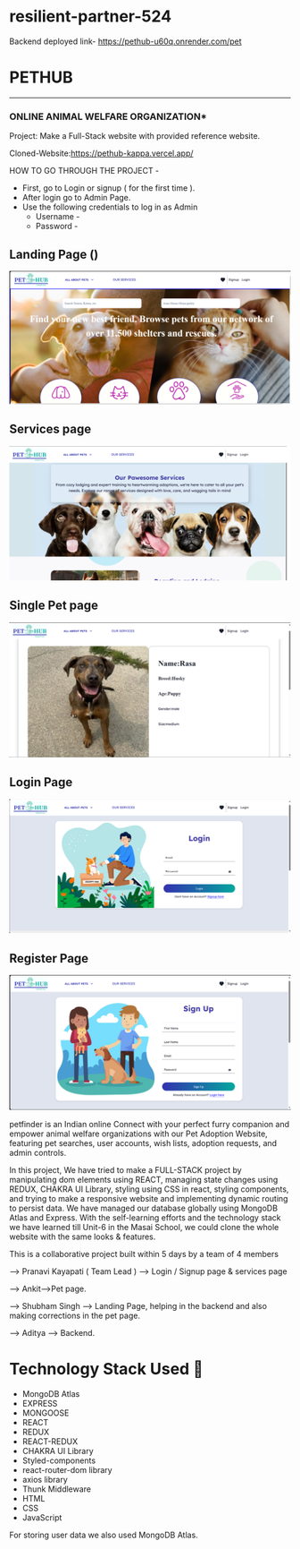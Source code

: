 # resilient-partner-524
Backend deployed link- https://pethub-u60q.onrender.com/pet

# PETHUB

-----
###  ONLINE ANIMAL WELFARE ORGANIZATION* 

Project: Make a Full-Stack website with provided reference website.

Cloned-Website:https://pethub-kappa.vercel.app/

HOW TO GO THROUGH THE PROJECT -
- First, go to Login or signup ( for the first time ).
- After login go to Admin Page.
- Use the following credentials to log in as Admin
   - Username -  
   - Password -  

## Landing Page ()

![Alt text](pethub/public/LandingPagePet.png)

## Services page
![Alt text](pethub/public/Services.png)

## Single Pet page
![Alt text](pethub/public/singlepage.png)

## Login Page
![Alt text](pethub/public/Loginpet.png)



## Register Page
![Alt text](pethub/public/signup.png)


petfinder is an Indian online Connect with your perfect furry companion and empower animal welfare organizations with our Pet Adoption Website, featuring pet searches, user accounts, wish lists, adoption requests, and admin controls.

In this project, We have tried to make a FULL-STACK project by manipulating dom elements using REACT, managing state changes using REDUX, CHAKRA UI Library, styling using CSS in react, styling components, and trying to make a responsive website and implementing dynamic routing to persist data. We have managed our database globally using MongoDB Atlas and Express. With the self-learning efforts and the technology stack we have learned till Unit-6 in the Masai School, we could clone the whole website with the same looks & features.

This is a collaborative project built within 5 days by a team of 4 members 

-->  Pranavi Kayapati ( Team Lead ) --> Login / Signup page & services page


-->   Ankit-->Pet page.


-->  Shubham Singh  --> Landing Page, helping in the backend and also making corrections in the pet page.


-->  Aditya  --> Backend.



# Technology Stack Used 🌟
* MongoDB Atlas
* EXPRESS
* MONGOOSE
* REACT
* REDUX
* REACT-REDUX
* CHAKRA UI Library
* Styled-components
* react-router-dom library
* axios library
* Thunk Middleware
* HTML
* CSS
* JavaScript

For storing user data we also used MongoDB Atlas.
